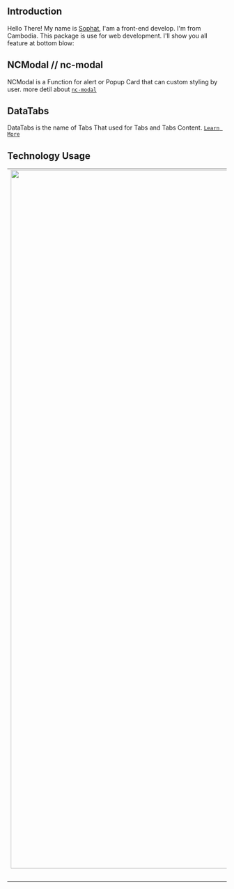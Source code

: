 ## Introduction
Hello There! My name is [Sophat](https://github.com/pphatDev), I'am a front-end develop. I'm from Cambodia. This package is use for web development. I'll show you all feature at bottom blow: 
  
## NCModal // nc-modal
NCModal is a Function for alert or Popup Card that can custom styling by user. more detil about [`nc-modal`]('https://github.com/nintrealab/ncModal/src/modal/README.md')


## DataTabs
DataTabs is the name of Tabs That used for Tabs and Tabs Content.
[`Learn More`]('https://github.com/nintrealab/ncModal/src/tabs/README.md')

## Technology Usage

| | | |
|:-------------------------:|:-------------------------:|:-------------------------:|
|<img width="1604" src="https://user-images.githubusercontent.com/65520537/185019069-385d92d7-8c12-4c8e-8229-b93df196b7ef.png">  Webpack |  <img width="1604" src="https://user-images.githubusercontent.com/65520537/185019457-dbdf2616-a258-4a5c-82af-be3c1aed36ec.png"> TailwindCss |<img width="1604" src="https://user-images.githubusercontent.com/65520537/185019624-67df2299-0fdb-406e-90fa-ae441abd79ed.png"> Babel Js|
| | | |
